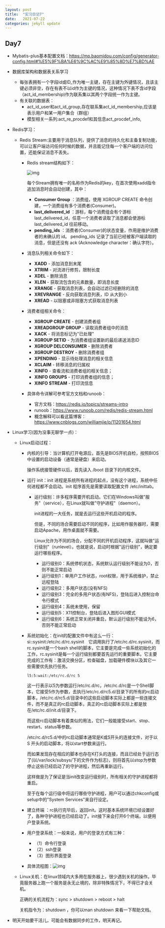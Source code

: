 ```yaml
---
layout: post
title:  "实习日记7"
date:   2021-07-22
categories: jekyll update
---
```


## Day7

- Mybatis-plus基本配置文档：https://mp.baomidou.com/config/generator-config.html#%E5%9F%BA%E6%9C%AC%E9%85%8D%E7%BD%AE

- 数据库架构和数据表关系学习

   - 每张表拥有一个字段id或ID_作为唯一主键，存在主键为外键情况，且该主键必须非空，存在有表不以id作为主键的情况，这种情况下表不含id字段（act_id_membership)作为联系集以其两个字段统一作为主键。 	
   - 有关联的数据表：
     - act_id_user和act_id_group,存在联系集act_id_membership,应该是表示用户和某一用户集合（群组）
     - 模型相关一系列:act_re_procdef和其信息act_procdef_info,

- Redis学习：

   - Redis Stream:主要用于消息队列，提供了消息的持久化和主备复制功能，可以让客户端访问任何时候的数据，并且能记住每一个客户端的访问位置，还能保证消息不丢失。

     - Redis stream结构如下：

       ![img](https://www.runoob.com/wp-content/uploads/2020/09/en-us_image_0167982791.png)

       每个Stream拥有唯一的名称作为Redis的key，在首次使用xadd指令追加消息时会自动创建，其中：

       - **Consumer Group** ：消费组，使用 XGROUP CREATE 命令创建，一个消费组有多个消费者(Consumer)。
       - **last_delivered_id** ：游标，每个消费组会有个游标 last_delivered_id，任意一个消费者读取了消息都会使游标 last_delivered_id 往前移动。
       - **pending_ids** ：消费者(Consumer)的状态变量，作用是维护消费者的未确认的 id。 pending_ids 记录了当前已经被客户端读取的消息，但是还没有 ack (Acknowledge character：确认字符）。

     - 消息队列相关命令如下：

       - **XADD** - 添加消息到末尾
       - **XTRIM** - 对流进行修剪，限制长度
       - **XDEL** - 删除消息
       - **XLEN** - 获取流包含的元素数量，即消息长度
       - **XRANGE** - 获取消息列表，会自动过滤已经删除的消息
       - **XREVRANGE** - 反向获取消息列表，ID 从大到小
       - **XREAD** - 以阻塞或非阻塞方式获取消息列表

     - 消费者组相关命令：

       - **XGROUP CREATE** - 创建消费者组
       - **XREADGROUP GROUP** - 读取消费者组中的消息
       - **XACK** - 将消息标记为"已处理"
       - **XGROUP SETID** - 为消费者组设置新的最后递送消息ID
       - **XGROUP DELCONSUMER** - 删除消费者
       - **XGROUP DESTROY** - 删除消费者组
       - **XPENDING** - 显示待处理消息的相关信息
       - **XCLAIM** - 转移消息的归属权
       - **XINFO** - 查看流和消费者组的相关信息；
       - **XINFO GROUPS** - 打印消费者组的信息；
       - **XINFO STREAM** - 打印流信息

     - 具体命令详解可参考官方文档和runoob：

       - 官方文档：https://redis.io/topics/streams-intro
       - runoob：https://www.runoob.com/redis/redis-stream.html
       - 概念解释可以看这篇博客：https://www.cnblogs.com/williamjie/p/11201654.html

- Linux学习(因为没事无聊学一点)：

   - Linux启动过程：

     - 内核的引导：当计算机打开电源后，首先是BIOS开机自检，按照BIOS中设置的启动设备（通常是硬盘）来启动。

       操作系统接管硬件以后，首先读入 /boot 目录下的内核文件。

     - 运行 init：init 进程是系统所有进程的起点，没有这个进程，系统中任何进程都不会启动。init 程序首先是需要读取配置文件 /etc/inittab。

       - 运行级别：许多程序需要开机启动。它们在Windows叫做"服务"（service），在Linux就叫做"守护进程"（daemon）。

         init进程的一大任务，就是去运行这些开机启动的程序。

         但是，不同的场合需要启动不同的程序，比如用作服务器时，需要启动Apache，用作桌面就不需要。

         Linux允许为不同的场合，分配不同的开机启动程序，这就叫做"运行级别"（runlevel）。也就是说，启动时根据"运行级别"，确定要运行哪些程序。

         - 运行级别0：系统停机状态，系统默认运行级别不能设为0，否则不能正常启动
         - 运行级别1：单用户工作状态，root权限，用于系统维护，禁止远程登陆
         - 运行级别2：多用户状态(没有NFS)
         - 运行级别3：完全的多用户状态(有NFS)，登陆后进入控制台命令行模式
         - 运行级别4：系统未使用，保留
         - 运行级别5：X11控制台，登陆后进入图形GUI模式
         - 运行级别6：系统正常关闭并重启，默认运行级别不能设为6，否则不能正常启动

     - 系统初始化：在init的配置文件中有这么一行： si::sysinit:/etc/rc.d/rc.sysinit　它调用执行了/etc/rc.d/rc.sysinit，而rc.sysinit是一个bash shell的脚本，它主要是完成一些系统初始化的工作，rc.sysinit是每一个运行级别都要首先运行的重要脚本。它主要完成的工作有：激活交换分区，检查磁盘，加载硬件模块以及其它一些需要优先执行任务。

       ```
       l5:5:wait:/etc/rc.d/rc 5
       ```

       这一行表示以5为参数运行/etc/rc.d/rc，/etc/rc.d/rc是一个Shell脚本，它接受5作为参数，去执行/etc/rc.d/rc5.d/目录下的所有的rc启动脚本，/etc/rc.d/rc5.d/目录中的这些启动脚本实际上都是一些连接文件，而不是真正的rc启动脚本，真正的rc启动脚本实际上都是放在/etc/rc.d/init.d/目录下。

       而这些rc启动脚本有着类似的用法，它们一般能接受start、stop、restart、status等参数。

       /etc/rc.d/rc5.d/中的rc启动脚本通常是K或S开头的连接文件，对于以 S 开头的启动脚本，将以start参数来运行。

       而如果发现存在相应的脚本也存在K打头的连接，而且已经处于运行态了(以/var/lock/subsys/下的文件作为标志)，则将首先以stop为参数停止这些已经启动了的守护进程，然后再重新运行。

       这样做是为了保证是当init改变运行级别时，所有相关的守护进程都将重启。

       至于在每个运行级中将运行哪些守护进程，用户可以通过chkconfig或setup中的"System Services"来自行设定。

     - 建立终端 ：rc执行完毕后，返回init。这时基本系统环境已经设置好了，各种守护进程也已经启动了。init接下来会打开6个终端，以便用户登录系统。

     - 用户登录系统：一般来说，用户的登录方式有三种：

       - （1）命令行登录
       - （2）ssh登录
       - （3）图形界面登录

     - 具体流程图：![img](https://www.runoob.com/wp-content/uploads/2014/06/bg2013081706.png)

   - Linux关机：在linux领域内大多用在服务器上，很少遇到关机的操作。毕竟服务器上跑一个服务是永无止境的，除非特殊情况下，不得已才会关机。

     正确的关机流程为：sync > shutdown > reboot > halt

     关机指令为：shutdown ，你可以man shutdown 来看一下帮助文档。

- 明天开始要干活儿，可能会有数据同步的工作，明天再记。

